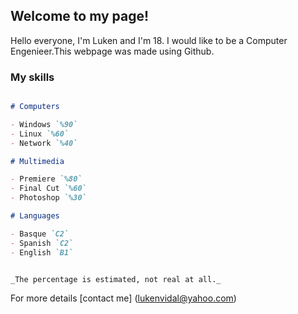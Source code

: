 ## Welcome to my page!

Hello everyone, I'm Luken and I'm 18. I would like to be a Computer Engenieer.This webpage was made using Github. 

### My skills

```markdown

# Computers

- Windows `%90`
- Linux `%60`
- Network `%40`

# Multimedia

- Premiere `%80`
- Final Cut `%60`
- Photoshop `%30`

# Languages

- Basque `C2`
- Spanish `C2`
- English `B1`


_The percentage is estimated, not real at all._
```

For more details [contact me] (lukenvidal@yahoo.com)

